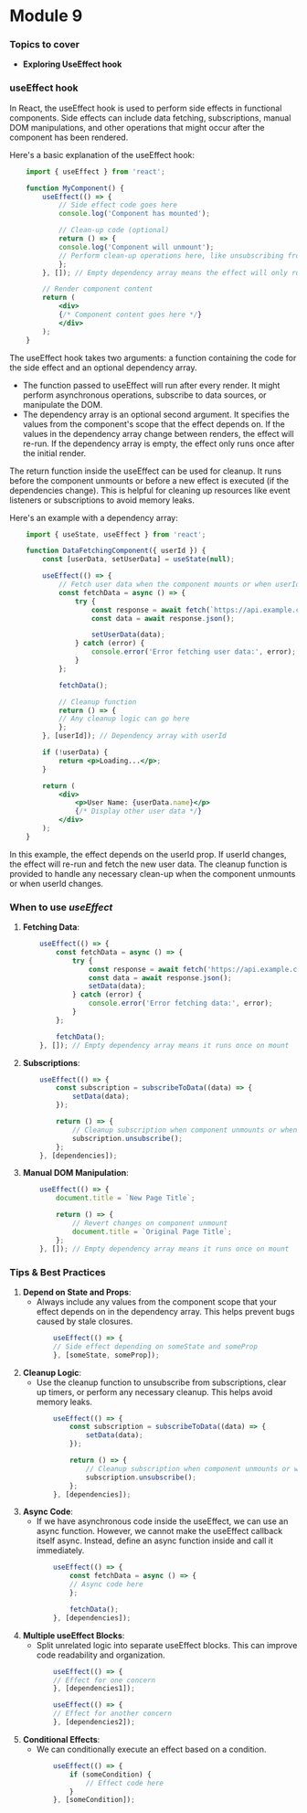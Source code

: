 # Module 9

### Topics to cover
- **Exploring UseEffect hook**

### useEffect hook
In React, the useEffect hook is used to perform side effects in functional components. Side effects can include data fetching, subscriptions, manual DOM manipulations, and other operations that might occur after the component has been rendered.

Here's a basic explanation of the useEffect hook:
``` jsx
    import { useEffect } from 'react';

    function MyComponent() {
        useEffect(() => {
            // Side effect code goes here
            console.log('Component has mounted');

            // Clean-up code (optional)
            return () => {
            console.log('Component will unmount');
            // Perform clean-up operations here, like unsubscribing from subscriptions
            };
        }, []); // Empty dependency array means the effect will only run once on mount

        // Render component content
        return (
            <div>
            {/* Component content goes here */}
            </div>
        );
    }
```

The useEffect hook takes two arguments: a function containing the code for the side effect and an optional dependency array.
- The function passed to useEffect will run after every render. It might perform asynchronous operations, subscribe to data sources, or manipulate the DOM.
- The dependency array is an optional second argument. It specifies the values from the component's scope that the effect depends on. If the values in the dependency array change between renders, the effect will re-run. If the dependency array is empty, the effect only runs once after the initial render.

The return function inside the useEffect can be used for cleanup. It runs before the component unmounts or before a new effect is executed (if the dependencies change). This is helpful for cleaning up resources like event listeners or subscriptions to avoid memory leaks.

Here's an example with a dependency array:
``` jsx
    import { useState, useEffect } from 'react';

    function DataFetchingComponent({ userId }) {
        const [userData, setUserData] = useState(null);

        useEffect(() => {
            // Fetch user data when the component mounts or when userId changes
            const fetchData = async () => {
                try {
                    const response = await fetch(`https://api.example.com/user/${userId}`);
                    const data = await response.json();

                    setUserData(data);
                } catch (error) {
                    console.error('Error fetching user data:', error);
                }
            };

            fetchData();

            // Cleanup function
            return () => {
            // Any cleanup logic can go here
            };
        }, [userId]); // Dependency array with userId

        if (!userData) {
            return <p>Loading...</p>;
        }

        return (
            <div>
                <p>User Name: {userData.name}</p>
                {/* Display other user data */}
            </div>
        );
    }
```

In this example, the effect depends on the userId prop. If userId changes, the effect will re-run and fetch the new user data. The cleanup function is provided to handle any necessary clean-up when the component unmounts or when userId changes.

### When to use *useEffect*
1. **Fetching Data**:
    ``` jsx
        useEffect(() => {
            const fetchData = async () => {
                try {
                    const response = await fetch('https://api.example.com/data');
                    const data = await response.json();
                    setData(data);
                } catch (error) {
                    console.error('Error fetching data:', error);
                }
            };

            fetchData();
        }, []); // Empty dependency array means it runs once on mount
    ```
2. **Subscriptions**:
    ``` jsx
        useEffect(() => {
            const subscription = subscribeToData((data) => {
                setData(data);
            });

            return () => {
                // Cleanup subscription when component unmounts or when dependencies change
                subscription.unsubscribe();
            };
        }, [dependencies]);
    ```
3. **Manual DOM Manipulation**:
    ``` jsx
        useEffect(() => {
            document.title = `New Page Title`;

            return () => {
                // Revert changes on component unmount
                document.title = `Original Page Title`;
            };
        }, []); // Empty dependency array means it runs once on mount
    ```

### Tips & Best Practices
1. **Depend on State and Props**:
    - Always include any values from the component scope that your effect depends on in the dependency array. This helps prevent bugs caused by stale closures.
        ``` jsx
            useEffect(() => {
            // Side effect depending on someState and someProp
            }, [someState, someProp]);
        ```
2. **Cleanup Logic**:
    - Use the cleanup function to unsubscribe from subscriptions, clear up timers, or perform any necessary cleanup. This helps avoid memory leaks.
        ``` jsx
            useEffect(() => {
                const subscription = subscribeToData((data) => {
                    setData(data);
                });

                return () => {
                    // Cleanup subscription when component unmounts or when dependencies change
                    subscription.unsubscribe();
                };
            }, [dependencies]);
        ```
3. **Async Code**:
    - If we have asynchronous code inside the useEffect, we can use an async function. However, we cannot make the useEffect callback itself async. Instead, define an async function inside and call it immediately.
        ``` jsx
            useEffect(() => {
                const fetchData = async () => {
                // Async code here
                };

                fetchData();
            }, [dependencies]);
        ```
4. **Multiple useEffect Blocks**:
    - Split unrelated logic into separate useEffect blocks. This can improve code readability and organization.
        ``` jsx
            useEffect(() => {
            // Effect for one concern
            }, [dependencies1]);

            useEffect(() => {
            // Effect for another concern
            }, [dependencies2]);
        ```
5. **Conditional Effects**:
    - We can conditionally execute an effect based on a condition.
        ``` jsx
            useEffect(() => {
                if (someCondition) {
                    // Effect code here
                }
            }, [someCondition]);
        ```